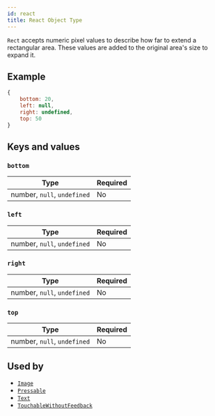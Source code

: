 ```yaml
---
id: react
title: React Object Type
---
```


`Rect` accepts numeric pixel values to describe how far to extend a rectangular area. These values are added to the original area's size to expand it.

## Example

```js
{
    bottom: 20,
    left: null,
    right: undefined,
    top: 50
}
```

## Keys and values

### `bottom`

| Type                        | Required |
| --------------------------- | -------- |
| number, `null`, `undefined` | No       |

### `left`

| Type                        | Required |
| --------------------------- | -------- |
| number, `null`, `undefined` | No       |

### `right`

| Type                        | Required |
| --------------------------- | -------- |
| number, `null`, `undefined` | No       |

### `top`

| Type                        | Required |
| --------------------------- | -------- |
| number, `null`, `undefined` | No       |

## Used by

- [`Image`](image)
- [`Pressable`](pressable)
- [`Text`](text)
- [`TouchableWithoutFeedback`](touchablewithoutfeedback)
